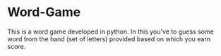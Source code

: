 # Word-Game
This is a word game developed in python. In this you've to guess some word from the hand (set of letters) provided based on which you earn score.

